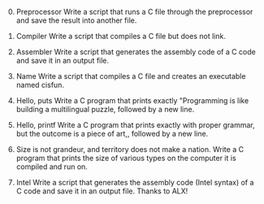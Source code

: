 0. Preprocessor
Write a script that runs a C file through the preprocessor and save the result into another file.
1. Compiler
Write a script that compiles a C file but does not link.
2. Assembler 
 Write a script that generates the assembly code of a C code and save it in an output file.
3. Name
Write a script that compiles a C file and creates an executable named cisfun.
4. Hello, puts
Write a C program that prints exactly "Programming is like building a multilingual puzzle, followed by a new line.

5. Hello, printf 
Write a C program that prints exactly with proper grammar, but the outcome is a piece of art,, followed by a new line.

6. Size is not grandeur, and territory does not make a nation.
Write a C program that prints the size of various types on the computer it is compiled and run on.

7. Intel
Write a script that generates the assembly code (Intel syntax) of a C code and save it in an output file.
Thanks to ALX!
